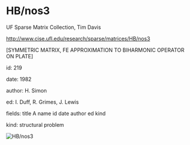 # HB/nos3

 UF Sparse Matrix Collection, Tim Davis

 http://www.cise.ufl.edu/research/sparse/matrices/HB/nos3

 [SYMMETRIC MATRIX, FE APPROXIMATION TO BIHARMONIC OPERATOR ON PLATE]

 id: 219

 date: 1982

 author: H. Simon

 ed: I. Duff, R. Grimes, J. Lewis

 fields: title A name id date author ed kind

 kind: structural problem

![HB/nos3](http://yifanhu.net/GALLERY/GRAPHS/GIF_SMALL/HB@nos3.gif)
